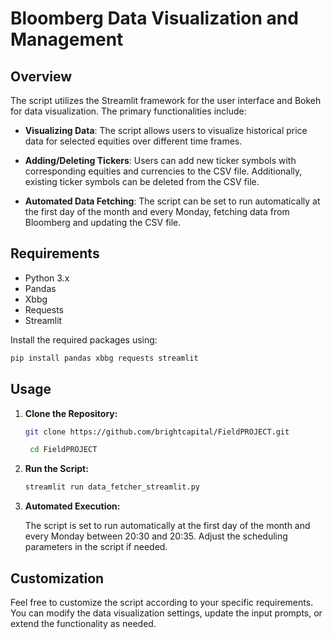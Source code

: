 # Bloomberg Data Visualization and Management

## Overview

The script utilizes the Streamlit framework for the user interface and Bokeh for data visualization. The primary functionalities include:

- **Visualizing Data**: The script allows users to visualize historical price data for selected equities over different time frames.

- **Adding/Deleting Tickers**: Users can add new ticker symbols with corresponding equities and currencies to the CSV file. Additionally, existing ticker symbols can be deleted from the CSV file.

- **Automated Data Fetching**: The script can be set to run automatically at the first day of the month and every Monday, fetching data from Bloomberg and updating the CSV file.

## Requirements

- Python 3.x
- Pandas
- Xbbg
- Requests
- Streamlit

Install the required packages using:

```bash
pip install pandas xbbg requests streamlit
```

## Usage
1. **Clone the Repository:**

    ```bash
    git clone https://github.com/brightcapital/FieldPROJECT.git
    ```
   ```bash
    cd FieldPROJECT
    ```
   
2. **Run the Script:**

    ```bash
    streamlit run data_fetcher_streamlit.py
    ```


3. **Automated Execution:**

    The script is set to run automatically at the first day of the month and every Monday between 20:30 and 20:35. Adjust the scheduling parameters in the script if needed.

## Customization

Feel free to customize the script according to your specific requirements. You can modify the data visualization settings, update the input prompts, or extend the functionality as needed.

